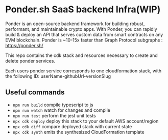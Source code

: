 # Ponder.sh SaaS backend Infra(WIP)

Ponder is an open-source backend framework for building robust, performant, and maintainable crypto apps. With Ponder, you can rapidly build & deploy an API that serves custom data from smart contracts on any EVM blockchain. Ponder is ~10-15x faster than Graph Protocol subgraphs :  https://ponder.sh/

This repo contains the cdk stack and resources necessary to create and delete ponder services.

Each users ponder service corresponds to one cloudformation stack, with the following ID: userName-githubUrl-versionSlug

## Useful commands

- `npm run build` compile typescript to js
- `npm run watch` watch for changes and compile
- `npm run test` perform the jest unit tests
- `npx cdk deploy` deploy this stack to your default AWS account/region
- `npx cdk diff` compare deployed stack with current state
- `npx cdk synth` emits the synthesized CloudFormation template
